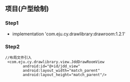 ## 项目(**户型绘制**)

### Step1

- implementation 'com.eju.cy.drawlibrary:drawroom:1.2.1'

### Step2
```
//布局文件引入
 <com.eju.cy.drawlibrary.view.JddDrawRoomView
        android:id="@+id/jdd_view"
        android:layout_width="match_parent"
        android:layout_height="match_parent"/>


```